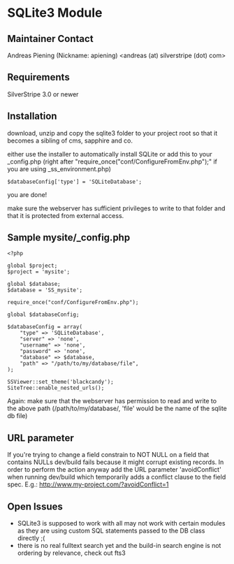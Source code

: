 SQLite3 Module
==============

Maintainer Contact
------------------
Andreas Piening (Nickname: apiening)
<andreas (at) silverstripe (dot) com>


Requirements
------------
SilverStripe 3.0 or newer


Installation
------------
download, unzip and copy the sqlite3 folder to your project root so that it becomes a sibling of cms, sapphire and co.

either use the installer to automatically install SQLite or add this to your _config.php (right after "require_once("conf/ConfigureFromEnv.php");" if you are using _ss_environment.php)

	$databaseConfig['type'] = 'SQLiteDatabase';

you are done!

make sure the webserver has sufficient privileges to write to that folder and that it is protected from external access.


Sample mysite/_config.php
-------------------------

	<?php

	global $project;
	$project = 'mysite';

	global $database;
	$database = 'SS_mysite';

	require_once("conf/ConfigureFromEnv.php");

	global $databaseConfig;

	$databaseConfig = array(
		"type" => 'SQLiteDatabase',
		"server" => 'none',
		"username" => 'none',
		"password" => 'none',
		"database" => $database,
		"path" => "/path/to/my/database/file",
	);

	SSViewer::set_theme('blackcandy');
	SiteTree::enable_nested_urls();

Again: make sure that the webserver has permission to read and write to the above path (/path/to/my/database/, 'file' would be the name of the sqlite db file)

URL parameter
-------------
If you're trying to change a field constrain to NOT NULL on a field that contains NULLs dev/build fails because it might corrupt existing records. In order to perform the action anyway add the URL parameter 'avoidConflict' when running dev/build which temporarily adds a conflict clause to the field spec.
E.g.: http://www.my-project.com/?avoidConflict=1

Open Issues
-----------
- SQLite3 is supposed to work with all may not work with certain modules as they are using custom SQL statements passed to the DB class directly ;(
- there is no real fulltext search yet and the build-in search engine is not ordering by relevance, check out fts3
